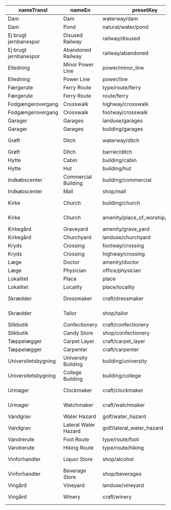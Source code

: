 |nameTransl|nameEn|presetKey|searchable|icon|tags0|tags1|tags2|tags3|tags4|geometryArea|geometryLine|geometryPoint|geometryVertex|geometryRelation|
| ------ | ------ | ------ | ------ | ------ | ------ | ------ | ------ | ------ | ------ | ------ | ------ | ------ | ------ | ------ |
|Dam|Dam|waterway/dam| |dam|waterway=dam| | | | |area|line|point|vertex| |
|Dam|Pond|natural/water/pond| |water|natural=water|water=pond| | | |area| | | | |
|Ej brugt jernbanespor|Disused Railway|railway/disused| |railway-disused|railway=disused| | | | | |line| | | |
|Ej brugt jernbanespor|Abandoned Railway|railway/abandoned| |railway-abandoned|railway=abandoned| | | | | |line| | | |
|Elledning|Minor Power Line|power/minor_line| |power-line|power=minor_line| | | | | |line| | | |
|Elledning|Power Line|power/line| |power-line|power=line| | | | | |line| | | |
|Færgerute|Ferry Route|type/route/ferry| |route-ferry|type=route|route=ferry| | | | | | | |relation|
|Færgerute|Ferry Route|route/ferry| |ferry|route=ferry| | | | | |line| | | |
|Fodgængerovergang|Crosswalk|highway/crosswalk| | |highway=crossing|crossing=zebra| | | | | | |vertex| |
|Fodgængerovergang|Crosswalk|footway/crosswalk| | |highway=footway|footway=crossing|crossing=zebra| | | |line| | | |
|Garager|Garages|landuse/garages| | |landuse=garages| | | | |area| | | | |
|Garager|Garages|building/garages| |warehouse|building=garages| | | | |area| |point| | |
|Grøft|Ditch|waterway/ditch| |waterway-ditch|waterway=ditch| | | | | |line| | | |
|Grøft|Ditch|barrier/ditch| | |barrier=ditch| | | | |area|line| | | |
|Hytte|Cabin|building/cabin| |building|building=cabin| | | | |area| |point| | |
|Hytte|Hut|building/hut| | |building=hut| | | | |area| |point| | |
|Indkøbscenter|Commercial Building|building/commercial| |commercial|building=commercial| | | | |area| |point| | |
|Indkøbscenter|Mall|shop/mall| |shop|shop=mall| | | | |area| |point| | |
|Kirke|Church|building/church| |place-of-worship|building=church| | | | |area| |point| | |
|Kirke|Church|amenity/place_of_worship/christian| |religious-christian|amenity=place_of_worship|religion=christian| | | |area| |point| | |
|Kirkegård|Graveyard|amenity/grave_yard| |cemetery|amenity=grave_yard| | | | |area| |point| | |
|Kirkegård|Churchyard|landuse/churchyard| | |landuse=churchyard| | | | |area| | | | |
|Kryds|Crossing|footway/crossing| | |highway=footway|footway=crossing| | | | |line| | | |
|Kryds|Crossing|highway/crossing| | |highway=crossing| | | | | | | |vertex| |
|Læge|Doctor|amenity/doctor| |hospital|amenity=doctors| | | | |area| |point| | |
|Læge|Physician|office/physician| |commercial|office=physician| | | | |area| |point|vertex| |
|Lokalitet|Place|place| | |place=*| | | | |area| |point|vertex| |
|Lokalitet|Locality|place/locality| |marker|place=locality| | | | |area| |point| | |
|Skrædder|Dressmaker|craft/dressmaker| |clothing-store|craft=dressmaker| | | | |area| |point| | |
|Skrædder|Tailor|shop/tailor| |clothing-store|shop=tailor| | | | |area| |point| | |
|Slikbutik|Confectionery|craft/confectionery| |bakery|craft=confectionery| | | | |area| |point| | |
|Slikbutik|Candy Store|shop/confectionery| |shop|shop=confectionery| | | | |area| |point| | |
|Tæppelægger|Carpet Layer|craft/carpet_layer| |square|craft=carpet_layer| | | | |area| |point| | |
|Tæppelægger|Carpenter|craft/carpenter| |logging|craft=carpenter| | | | |area| |point| | |
|Universitetsbygning|University Building|building/university| |building|building=university| | | | |area| |point| | |
|Universitetsbygning|College Building|building/college| |building|building=college| | | | |area| |point| | |
|Urmager|Clockmaker|craft/clockmaker| |circle-stroked|craft=clockmaker| | | | |area| |point| | |
|Urmager|Watchmaker|craft/watchmaker| |circle-stroked|craft=watchmaker| | | | |area| |point| | |
|Vandgrav|Water Hazard|golf/water_hazard| |golf|golf=water_hazard|natural=water| | | |area|line| | | |
|Vandgrav|Lateral Water Hazard|golf/lateral_water_hazard| |golf|golf=lateral_water_hazard|natural=water| | | |area|line| | | |
|Vandrerute|Foot Route|type/route/foot| |route-foot|type=route|route=foot| | | | | | | |relation|
|Vandrerute|Hiking Route|type/route/hiking| |route-foot|type=route|route=hiking| | | | | | | |relation|
|Vinforhandler|Liquor Store|shop/alcohol| |alcohol-shop|shop=alcohol| | | | |area| |point| | |
|Vinforhandler|Beverage Store|shop/beverages| |shop|shop=beverages| | | | |area| |point| | |
|Vingård|Vineyard|landuse/vineyard| | |landuse=vineyard| | | | |area| |point| | |
|Vingård|Winery|craft/winery| |alcohol-shop|craft=winery| | | | |area| |point| | |
